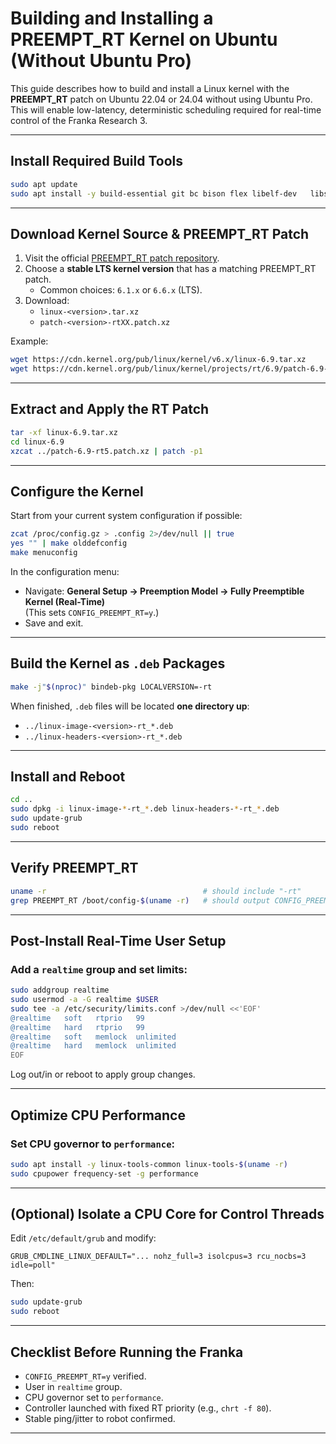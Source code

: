 # Building and Installing a PREEMPT_RT Kernel on Ubuntu (Without Ubuntu Pro)

This guide describes how to build and install a Linux kernel with the **PREEMPT_RT** patch on Ubuntu 22.04 or 24.04 without using Ubuntu Pro. This will enable low-latency, deterministic scheduling required for real-time control of the Franka Research 3.

---

## Install Required Build Tools
```bash
sudo apt update
sudo apt install -y build-essential git bc bison flex libelf-dev   libssl-dev dwarves libncurses-dev xz-utils fakeroot
```

---

## Download Kernel Source & PREEMPT_RT Patch

1. Visit the official [PREEMPT_RT patch repository](https://mirrors.edge.kernel.org/pub/linux/kernel/).
2. Choose a **stable LTS kernel version** that has a matching PREEMPT_RT patch.  
   - Common choices: `6.1.x` or `6.6.x` (LTS).
3. Download:
   - `linux-<version>.tar.xz`
   - `patch-<version>-rtXX.patch.xz`

Example:
```bash
wget https://cdn.kernel.org/pub/linux/kernel/v6.x/linux-6.9.tar.xz
wget https://cdn.kernel.org/pub/linux/kernel/projects/rt/6.9/patch-6.9-rt5.patch.xz
```

---

## Extract and Apply the RT Patch
```bash
tar -xf linux-6.9.tar.xz
cd linux-6.9
xzcat ../patch-6.9-rt5.patch.xz | patch -p1
```

---

## Configure the Kernel

Start from your current system configuration if possible:
```bash
zcat /proc/config.gz > .config 2>/dev/null || true
yes "" | make olddefconfig
make menuconfig
```

In the configuration menu:
- Navigate: **General Setup → Preemption Model → Fully Preemptible Kernel (Real-Time)**  
  (This sets `CONFIG_PREEMPT_RT=y`.)
- Save and exit.

---

## Build the Kernel as `.deb` Packages

```bash
make -j"$(nproc)" bindeb-pkg LOCALVERSION=-rt
```

When finished, `.deb` files will be located **one directory up**:
- `../linux-image-<version>-rt_*.deb`
- `../linux-headers-<version>-rt_*.deb`

---

## Install and Reboot
```bash
cd ..
sudo dpkg -i linux-image-*-rt_*.deb linux-headers-*-rt_*.deb
sudo update-grub
sudo reboot
```

---

## Verify PREEMPT_RT
```bash
uname -r                                   # should include "-rt"
grep PREEMPT_RT /boot/config-$(uname -r)   # should output CONFIG_PREEMPT_RT=y
```

---

## Post-Install Real-Time User Setup

### Add a `realtime` group and set limits:
```bash
sudo addgroup realtime
sudo usermod -a -G realtime $USER
sudo tee -a /etc/security/limits.conf >/dev/null <<'EOF'
@realtime   soft   rtprio   99
@realtime   hard   rtprio   99
@realtime   soft   memlock  unlimited
@realtime   hard   memlock  unlimited
EOF
```
Log out/in or reboot to apply group changes.

---

## Optimize CPU Performance

### Set CPU governor to `performance`:
```bash
sudo apt install -y linux-tools-common linux-tools-$(uname -r)
sudo cpupower frequency-set -g performance
```

---

## (Optional) Isolate a CPU Core for Control Threads
Edit `/etc/default/grub` and modify:
```
GRUB_CMDLINE_LINUX_DEFAULT="... nohz_full=3 isolcpus=3 rcu_nocbs=3 idle=poll"
```
Then:
```bash
sudo update-grub
sudo reboot
```

---

## Checklist Before Running the Franka
- `CONFIG_PREEMPT_RT=y` verified.
- User in `realtime` group.
- CPU governor set to `performance`.
- Controller launched with fixed RT priority (e.g., `chrt -f 80`).
- Stable ping/jitter to robot confirmed.

---

